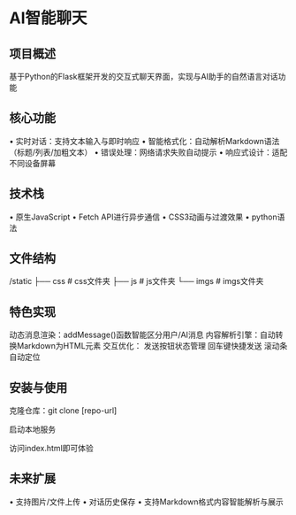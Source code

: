 # AI智能聊天

## 项目概述

基于Python的Flask框架开发的交互式聊天界面，实现与AI助手的自然语言对话功能

## 核心功能

• 实时对话：支持文本输入与即时响应
• 智能格式化：自动解析Markdown语法（标题/列表/加粗文本）
• 错误处理：网络请求失败自动提示
• 响应式设计：适配不同设备屏幕

## 技术栈

• 原生JavaScript 
• Fetch API进行异步通信
• CSS3动画与过渡效果
• python语法

## 文件结构


/static
├── css          # css文件夹
├── js             # js文件夹
└── imgs       # imgs文件夹

## 特色实现

动态消息渲染：addMessage()函数智能区分用户/AI消息
内容解析引擎：自动转换Markdown为HTML元素
交互优化：
发送按钮状态管理
回车键快捷发送
滚动条自动定位

## 安装与使用

克隆仓库：git clone [repo-url]

启动本地服务

访问index.html即可体验

## 未来扩展

• 支持图片/文件上传
• 对话历史保存
• 支持Markdown格式内容智能解析与展示